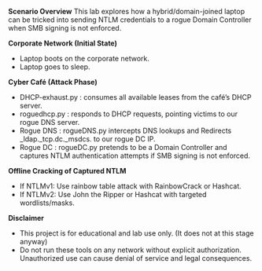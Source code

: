 **Scenario Overview**
This lab explores how a hybrid/domain-joined laptop can be tricked into sending NTLM credentials to a rogue Domain Controller when SMB signing is not enforced.

**Corporate Network (Initial State)**
- Laptop boots on the corporate network.
- Laptop goes to sleep.
   
**Cyber Café (Attack Phase)**
- DHCP-exhaust.py : consumes all available leases from the café’s DHCP server.
- roguedhcp.py : responds to DHCP requests, pointing victims to our rogue DNS server.
- Rogue DNS : rogueDNS.py intercepts DNS lookups and Redirects _ldap._tcp.dc._msdcs.<domain> to our rogue DC IP.
- Rogue DC : rogueDC.py pretends to be a Domain Controller and captures NTLM authentication attempts if SMB signing is not enforced.

**Offline Cracking of Captured NTLM**   
- If NTLMv1: Use rainbow table attack with RainbowCrack or Hashcat.
- If NTLMv2: Use John the Ripper or Hashcat with targeted wordlists/masks.

**Disclaimer**
- This project is for educational and lab use only. (It does not at this stage anyway)
- Do not run these tools on any network without explicit authorization. Unauthorized use can cause denial of service and legal consequences.
